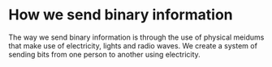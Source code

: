 # How we send binary information

The way we send binary information is through the use of physical meidums that make use of electricity, lights and radio waves. We create a system of sending bits from one person to another using electricity.  
